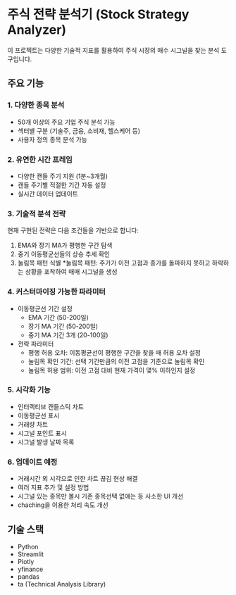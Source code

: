 # 주식 전략 분석기 (Stock Strategy Analyzer)

이 프로젝트는 다양한 기술적 지표를 활용하여 주식 시장의 매수 시그널을 찾는 분석 도구입니다.

## 주요 기능

### 1. 다양한 종목 분석
- 50개 이상의 주요 기업 주식 분석 가능
- 섹터별 구분 (기술주, 금융, 소비재, 헬스케어 등)
- 사용자 정의 종목 분석 가능

### 2. 유연한 시간 프레임
- 다양한 캔들 주기 지원 (1분~3개월)
- 캔들 주기별 적절한 기간 자동 설정
- 실시간 데이터 업데이트

### 3. 기술적 분석 전략
현재 구현된 전략은 다음 조건들을 기반으로 합니다:
1. EMA와 장기 MA가 평행한 구간 탐색
2. 중기 이동평균선들의 상승 추세 확인
3. 눌림목 패턴 식별
*눌림목 패턴: 주가가 이전 고점과 종가를 돌파하지 못하고 하락하는 상황을 포착하여 매매 시그널을 생성


### 4. 커스터마이징 가능한 파라미터
- 이동평균선 기간 설정
  - EMA 기간 (50-200일)
  - 장기 MA 기간 (50-200일)
  - 중기 MA 기간 3개 (20-100일)
- 전략 파라미터
  - 평행 허용 오차: 이동평균선이 평행한 구간을 찾을 때 허용 오차 설정
  - 눌림목 확인 기간: 선택 기간만큼의 이전 고점을 기준으로 눌림목 확인
  - 눌림목 허용 범위: 이전 고점 대비 현재 가격이 몇% 이하인지 설정

### 5. 시각화 기능
- 인터랙티브 캔들스틱 차트
- 이동평균선 표시
- 거래량 차트
- 시그널 포인트 표시
- 시그널 발생 날짜 목록

### 6. 업데이트 예정
- 거래시간 외 시각으로 인한 차트 끊김 현상 해결
- 여러 지표 추가 및 설정 방법
- 시그널 있는 종목만 볼시 기존 종목선택 없애는 등 사소한 UI 개선
- chaching을 이용한 처리 속도 개선

## 기술 스택
- Python
- Streamlit
- Plotly
- yfinance
- pandas
- ta (Technical Analysis Library)

